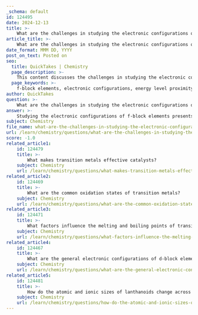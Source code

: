 ```yaml
---
_schema: default
id: 124495
date: 2024-12-13
title: >-
    What are the challenges in studying the electronic configurations of f-block elements?
article_title: >-
    What are the challenges in studying the electronic configurations of f-block elements?
date_format: MMM DD, YYYY
post_on_text: Posted on
seo:
  title: QuickTakes | Chemistry
  page_description: >-
    This content discusses the challenges in studying the electronic configurations of f-block elements, including energy level proximity, pairing energies, limitations of traditional theories, and the impact of complex interactions and contraction phenomena.
  page_keywords: >-
    f-block elements, electronic configurations, energy level proximity, pairing energies, Aufbau principle, complex interactions, oxidation states, lanthanoid contraction, actinoid contraction, theoretical frameworks
author: QuickTakes
question: >-
    What are the challenges in studying the electronic configurations of f-block elements?
answer: >-
    Studying the electronic configurations of f-block elements presents several challenges due to their complex nature. Here are some key challenges:\n\n1. **Energy Level Proximity**: The energies of the 5f, 6d, and 7s subshells in actinides are very close to each other. This proximity makes it difficult to predict which subshell an electron will occupy, leading to irregularities in their electronic configurations. For instance, the actinides can have varying occupancy in the 5f and 6d orbitals, complicating the understanding of their electronic structure.\n\n2. **Pairing Energies**: The pairing energies of electrons in the f orbitals can significantly influence the electronic configuration. As electrons fill the f orbitals, the energy required to pair them can vary, leading to different configurations than what might be expected based on simple models.\n\n3. **Aufbau Principle Limitations**: The traditional Aufbau principle, which suggests that electrons fill orbitals in order of increasing energy, does not always accurately describe the filling of f-block orbitals. For example, the electronic configuration of cerium (Ce) is [Xe] 4f^2 5d^1 6s^2, which deviates from the expected filling order, highlighting the limitations of the existing principles.\n\n4. **Complex Interactions**: The presence of multiple oxidation states and the ability of f-block elements to form complex compounds further complicates their electronic configurations. The interactions between electrons in the f orbitals and those in the outer s and d orbitals can lead to unexpected behavior in terms of reactivity and stability.\n\n5. **Lanthanoid and Actinoid Contraction**: The phenomenon of lanthanoid and actinoid contraction, where the atomic and ionic sizes decrease across the series due to increased nuclear charge, also affects the electronic configurations. This contraction can lead to variations in the expected configurations and properties of these elements.\n\n6. **Lack of Systematic Explanation**: Current theories and principles have not been able to systematically explain the electronic configurations of all d- and f-block elements. This gap in understanding necessitates the development of new theories that consider the relative energies of outer atomic orbitals and the effects of electron pairing.\n\nIn summary, the challenges in studying the electronic configurations of f-block elements stem from their complex energy levels, the limitations of existing theoretical frameworks, and the intricate interactions between electrons in different subshells. These factors contribute to the unique properties and behaviors of f-block elements in various chemical contexts.
subject: Chemistry
file_name: what-are-the-challenges-in-studying-the-electronic-configurations-of-fblock-elements.md
url: /learn/chemistry/questions/what-are-the-challenges-in-studying-the-electronic-configurations-of-fblock-elements
score: -1.0
related_article1:
    id: 124479
    title: >-
        What makes transition metals effective catalysts?
    subject: Chemistry
    url: /learn/chemistry/questions/what-makes-transition-metals-effective-catalysts
related_article2:
    id: 124469
    title: >-
        What are the common oxidation states of transition metals?
    subject: Chemistry
    url: /learn/chemistry/questions/what-are-the-common-oxidation-states-of-transition-metals
related_article3:
    id: 124471
    title: >-
        What factors influence the melting and boiling points of transition metals?
    subject: Chemistry
    url: /learn/chemistry/questions/what-factors-influence-the-melting-and-boiling-points-of-transition-metals
related_article4:
    id: 124467
    title: >-
        What are the general electronic configurations of d-block elements?
    subject: Chemistry
    url: /learn/chemistry/questions/what-are-the-general-electronic-configurations-of-dblock-elements
related_article5:
    id: 124481
    title: >-
        How do the atomic and ionic sizes of lanthanoids change across the series?
    subject: Chemistry
    url: /learn/chemistry/questions/how-do-the-atomic-and-ionic-sizes-of-lanthanoids-change-across-the-series
---
```


&nbsp;